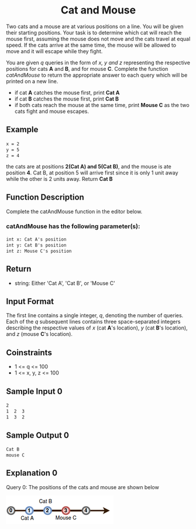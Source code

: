 <h1 align="center">Cat and Mouse</h1>

Two cats and a mouse are at various positions on a line. You will be given their starting positions. Your task is to determine which cat will reach the mouse first, assuming the mouse does not move and the cats travel at equal speed. If the cats arrive at the same time, the mouse will be allowed to move and it will escape while they fight.

You are given *q* queries in the form of *x, y and z* representing the respective positions for cats **A** and **B**, and for mouse **C**. Complete the function  *catAndMouse*  to return the appropriate answer to each query which will be printed on a new line.

- if cat **A** catches the mouse first, print **Cat A**
- if cat **B** catches the mouse first, print **Cat B**
- if both cats reach the mouse at the same time, print **Mouse C** as the two cats fight and mouse escapes.

## Example

    x = 2
    y = 5
    z = 4


the cats are at positions **2(Cat A) and 5(Cat B)**, and the mouse is ate position **4**. Cat B, at position 5 will arrive first since it is only 1 unit away while the other is 2 units away. Return **Cat B**

## Function Description

Complete the catAndMouse function in the editor below.

### catAndMouse has the following parameter(s):

    int x: Cat A's position
    int y: Cat B's position
    int z: Mouse C's position


## Return

- string: Either 'Cat A', 'Cat B', or 'Mouse C'

## Input Format

The first line contains a single integer, *q*, denoting the number of queries.
Each of the *q* subsequent lines contains three space-separated integers describing the respective values of *x* (cat **A**'s location), *y* (cat **B**'s location), and *z* (mouse **C**'s location).

## Coinstraints

- 1 <= q <= 100
- 1 <= x, y, z <= 100

## Sample Input 0

    2
    1  2  3
    1  3  2


## Sample Output 0

    Cat B
    mouse C


## Explanation 0 

Query 0: The positions of the cats and mouse are shown below

<img src="rsc/img1.png" alt="Position Cats and Mouse, query: 0">



